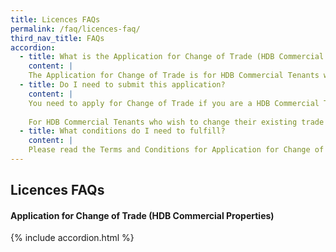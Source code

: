 ```yaml
---
title: Licences FAQs
permalink: /faq/licences-faq/
third_nav_title: FAQs
accordion:
  - title: What is the Application for Change of Trade (HDB Commercial Properties) for?
    content: |
    The Application for Change of Trade is for HDB Commercial Tenants who wish to change their existing trade or include a new trade relating to sale of food & beverage in their rental HDB Commercial Properties.
  - title: Do I need to submit this application?
    content: |
    You need to apply for Change of Trade if you are a HDB Commercial Tenant and you wish to change your existing trade or include a new trade relating to sale of food & beverage.
    
    For HDB Commercial Tenants who wish to change their existing trade or include a new trade together with other tenancy changes (e.g. change of business mode, change of partners, transfer or assignment of tenancy, renting out part of trading area or living quarters), they are to submit an online Application for Changes (HDB Commercial Properties).
  - title: What conditions do I need to fulfill?
    content: |
    Please read the Terms and Conditions for Application for Change of Trade (HDB Commercial Properties) and Terms and Conditions for Application for Changes (HDB Commercial Properties).   
---
```


## Licences FAQs

#### Application for Change of Trade (HDB Commercial Properties)

{% include accordion.html %}